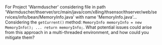 For Project 'Warmduscher' considering file in path 'Warmduscher/thserver/src/main/java/com/x8ing/thsensor/thserver/web/services/info/bean/MemoryInfo.java' with name 'MemoryInfo.java'... 
Considering the `getCurrent()` method: `MemoryInfo memoryInfo = new MemoryInfo(); ... return memoryInfo;`. What potential issues could arise from this approach in a multi-threaded environment, and how could you mitigate them?